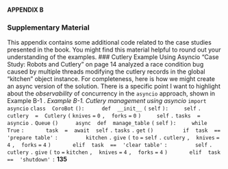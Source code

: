 #### APPENDIX B
 ### Supplementary Material
 This appendix contains some additional code related to the case studies presented in the book. You might find this material helpful to round out your understanding of the examples. ### Cutlery Example Using Asyncio
 “Case Study: Robots and Cutlery” on page 14  analyzed a race condition bug caused by multiple threads modifying the cutlery records in the global “kitchen” object instance. For completeness, here is how we might create an async version of the solution. There is a specific point I want to highlight about the  *observability*  of concurrency in the  `asyncio`  approach, shown in  Example B-1 . *Example B-1. Cutlery management using asyncio* `import` ` ` `asyncio` `class` ` ` `CoroBot` `():` `  ` `  ` `def` ` ` `__init__` `(` `self` `):` `    ` `self` `.` `cutlery` ` ` `=` ` ` `Cutlery` `(` `knives` `=` `0` `,` ` ` `forks` `=` `0` `)` `    ` `self` `.` `tasks` ` ` `=` ` ` `asyncio` `.` `Queue` `()` `  ` `  ` `async` ` ` `def` ` ` `manage_table` `(` `self` `):` `    ` `while` ` ` `True` `:` `      ` `task` ` ` `=` ` ` `await` ` ` `self` `.` `tasks` `.` `get` `()` `  ` `      ` `if` ` ` `task` ` ` `==` ` ` `'prepare table'` `:` `        ` `kitchen` `.` `give` `(` `to` `=` `self` `.` `cutlery` `,` ` ` `knives` `=` `4` `,` ` ` `forks` `=` `4` `)` `      ` `elif` ` ` `task` ` ` `==` ` ` `'clear table'` `:` `        ` `self` `.` `cutlery` `.` `give` `(` `to` `=` `kitchen` `,` ` ` `knives` `=` `4` `,` ` ` `forks` `=` `4` `)` `      ` `elif` ` ` `task` ` ` `==` ` ` `'shutdown'` `:` **135**
